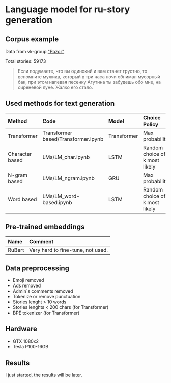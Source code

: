 # Language model for ru-story generation
## Corpus example 
Data from vk-group ["Pozor"](https://vk.com/styd.pozor) 

Total stories: 59173
>Если подумаете, что вы одинокий и вам станет грустно, то вспомните мужика, который в три часа ночи обнимал мусорный бак, при этом напевая песенку Агутина ты забудешь обо мне, на сиреневой луне. Жалко его стало.

## Used methods for text generation 
| Method | Code | Model | Choice Policy
|:----|:----|:----|:----|
| Transformer  | Transformer based/Transformer.ipynb | Transformer | Max probability
| Character based  | LMs/LM_char.ipynb | LSTM | Random choice of k most likely
| N-gram based | LMs/LM_ngram.ipynb | GRU | Max probability
| Word based | LMs/LM_word-based.ipynb | LSTM |  Random choice of k most likely



## Pre-trained embeddings
| Name | Comment | 
|:----|:----|
| RuBert | Very hard to fine-tune, not used.| 

## Data preprocessing

- Emoji removed
- Ads removed
- Admin`s comments removed
- Tokenize or remove punctuation
- Stories lenght > 10 words
- Stories lenghts < 200 chars (for Transformer)
- BPE tokenizer (for Transformer)

## Hardware
- GTX 1080x2
- Tesla P100-16GB


## Results 
I just started, the results will be later.